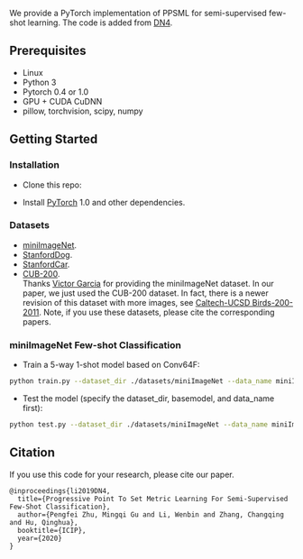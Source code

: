 We provide a PyTorch implementation of PPSML for semi-supervised few-shot learning. The code is added from [DN4](https://github.com/WenbinLee/DN4).

## Prerequisites
- Linux
- Python 3
- Pytorch 0.4 or 1.0
- GPU + CUDA CuDNN
- pillow, torchvision, scipy, numpy

## Getting Started
### Installation

- Clone this repo:

- Install [PyTorch](http://pytorch.org) 1.0 and other dependencies.

### Datasets
- [miniImageNet](https://drive.google.com/file/d/1fUBrpv8iutYwdL4xE1rX_R9ef6tyncX9/view). 
- [StanfordDog](http://vision.stanford.edu/aditya86/ImageNetDogs/).
- [StanfordCar](https://ai.stanford.edu/~jkrause/cars/car_dataset.html).
- [CUB-200](http://www.vision.caltech.edu/visipedia/CUB-200.html). <br>
Thanks [Victor Garcia](https://github.com/vgsatorras/few-shot-gnn) for providing the miniImageNet dataset. In our paper, we just used the CUB-200 dataset. In fact, there is a newer revision of this dataset with more images, see [Caltech-UCSD Birds-200-2011](http://www.vision.caltech.edu/visipedia/CUB-200-2011.html). Note, if you use these datasets, please cite the corresponding papers. 


###  miniImageNet Few-shot Classification
- Train a 5-way 1-shot model based on Conv64F:
```bash
python train.py --dataset_dir ./datasets/miniImageNet --data_name miniImageNet --basemodel Conv64F --metric ImgtoClass --way_num 5 --shot_num 5 --query_num 10 --neighbor_k 3 --semi_neighbor_k 3
```
- Test the model (specify the dataset_dir, basemodel, and data_name first):
```bash
python test.py --dataset_dir ./datasets/miniImageNet --data_name miniImageNet --resume ./results/PPSML_miniImageNet_Conv64F_ImgtoClass_5Way_5Shot_K3_SK3/model_best.pth.tar --basemodel Conv64F --metric ImgtoClass --way_num 5 --shot_num 5 --query_num 10 --neighbor_k 3 --semi_neighbor_k 3
```


## Citation
If you use this code for your research, please cite our paper.
```
@inproceedings{li2019DN4,
  title={Progressive Point To Set Metric Learning For Semi-Supervised Few-Shot Classification},
  author={Pengfei Zhu, Mingqi Gu and Li, Wenbin and Zhang, Changqing and Hu, Qinghua},
  booktitle={ICIP},
  year={2020}
}
```
